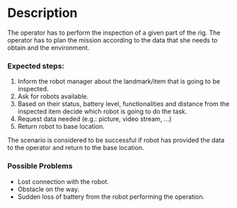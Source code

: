 # Description

The operator has to perform the inspection of a given part of the rig. The operator has to plan the mission according to the data that she needs to obtain and the environment.

### Expected steps:

1. Inform the robot manager about the landmark/item that is going to be inspected.
2. Ask for robots available.
3. Based on their status, battery level, functionalities and distance from the inspected item decide which robot is going to do the task.
4. Request data needed (e.g.: picture, video stream, ...)
5. Return robot to base location.

The scenario is considered to be successful if robot has provided the data to the operator and return to the base location.

### Possible Problems

* Lost connection with the robot.
* Obstacle on the way.
* Sudden loss of battery from the robot performing the operation. 